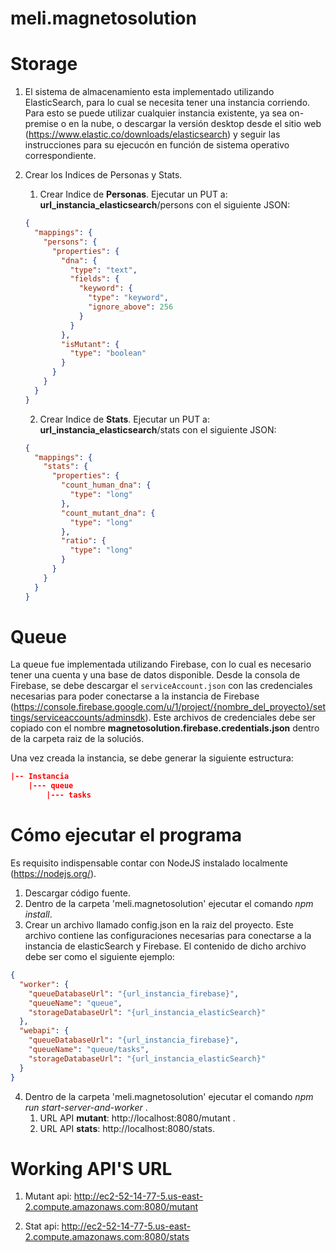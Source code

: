 # meli.magnetosolution

# Storage

1. El sistema de almacenamiento esta implementado utilizando ElasticSearch, para lo cual se necesita tener una instancia corriendo. Para esto se puede utilizar cualquier instancia existente, ya sea on-premise o en la nube, o descargar la versión desktop desde el sitio web (https://www.elastic.co/downloads/elasticsearch) y seguir las instrucciones para su ejecucón en función de sistema operativo correspondiente. 

2. Crear los Indices de Personas y Stats.
    1. Crear Indice de **Personas**. Ejecutar un PUT a: __url_instancia_elasticsearch__/persons con el siguiente JSON:
    ``` json
    {
      "mappings": {
        "persons": {
          "properties": {
            "dna": {
              "type": "text",
              "fields": {
                "keyword": {
                  "type": "keyword",
                  "ignore_above": 256
                }
              }
            },
            "isMutant": {
              "type": "boolean"
            }
          }
        }
      }
    }
    ```
    2. Crear Indice de **Stats**. Ejecutar un PUT a: __url_instancia_elasticsearch__/stats con el siguiente JSON:
    ``` json
    {
      "mappings": {
        "stats": {
          "properties": {
            "count_human_dna": {
              "type": "long"
            },
            "count_mutant_dna": {
              "type": "long"
            },
            "ratio": {
              "type": "long"
            }
          }
        }
      }
    }
    ```

# Queue

La queue fue implementada utilizando Firebase, con lo cual es necesario tener una cuenta y una base de datos disponible. Desde la consola de Firebase, se debe descargar el ```serviceAccount.json``` con las credenciales necesarias para poder conectarse a la instancia de Firebase (https://console.firebase.google.com/u/1/project/{nombre_del_proyecto}/settings/serviceaccounts/adminsdk). Este archivos de credenciales debe ser copiado con el nombre __magnetosolution.firebase.credentials.json__ dentro de la carpeta raiz de la soluciós.

Una vez creada la instancia, se debe generar la siguiente estructura:

```json
|-- Instancia
    |--- queue
        |--- tasks
```


# Cómo ejecutar el programa

Es requisito indispensable contar con NodeJS instalado localmente (https://nodejs.org/).

1. Descargar código fuente.
2. Dentro de la carpeta 'meli.magnetosolution' ejecutar el comando *npm install*.
3. Crear un archivo llamado config.json en la raiz del proyecto. Este archivo contiene las configuraciones necesarias para conectarse a la instancia de elasticSearch y Firebase. El contenido de dicho archivo debe ser como el siguiente ejemplo:

``` json
{
  "worker": {
    "queueDatabaseUrl": "{url_instancia_firebase}",
    "queueName": "queue",
    "storageDatabaseUrl": "{url_instancia_elasticSearch}"
  },
  "webapi": {
    "queueDatabaseUrl": "{url_instancia_firebase}",
    "queueName": "queue/tasks",
    "storageDatabaseUrl": "{url_instancia_elasticSearch}"
  }
}
```

4. Dentro de la carpeta 'meli.magnetosolution' ejecutar el comando *npm run start-server-and-worker* .
    1. URL API **mutant**: http://localhost:8080/mutant .
    2. URL API **stats**: http://localhost:8080/stats.

# Working API'S URL
1. Mutant api:
http://ec2-52-14-77-5.us-east-2.compute.amazonaws.com:8080/mutant

2. Stat api:
http://ec2-52-14-77-5.us-east-2.compute.amazonaws.com:8080/stats
